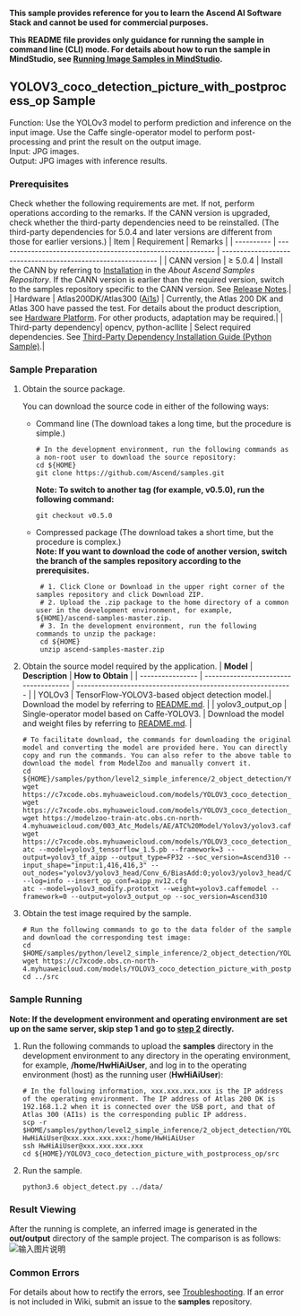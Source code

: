 **This sample provides reference for you to learn the Ascend AI Software Stack and cannot be used for commercial purposes.**

**This README file provides only guidance for running the sample in command line (CLI) mode. For details about how to run the sample in MindStudio, see [Running Image Samples in MindStudio](https://github.com/Ascend/samples/wikis/Running%20Image%20Samples%20in%20MindStudio?sort_id=3736297).**

## YOLOV3_coco_detection_picture_with_postprocess_op Sample
Function: Use the YOLOv3 model to perform prediction and inference on the input image. Use the Caffe single-operator model to perform post-processing and print the result on the output image.   
Input: JPG images.   
Output: JPG images with inference results.   

### Prerequisites
Check whether the following requirements are met. If not, perform operations according to the remarks. If the CANN version is upgraded, check whether the third-party dependencies need to be reinstalled. (The third-party dependencies for 5.0.4 and later versions are different from those for earlier versions.)
| Item      | Requirement                                                        | Remarks                                                        |
| ---------- | ------------------------------------------------------------ | ------------------------------------------------------------ |
| CANN version  | ≥ 5.0.4                                                    | Install the CANN by referring to [Installation](https://github.com/Ascend/samples#%E5%AE%89%E8%A3%85) in the *About Ascend Samples Repository*. If the CANN version is earlier than the required version, switch to the samples repository specific to the CANN version. See [Release Notes](https://github.com/Ascend/samples/blob/master/README.md).|
| Hardware  | Atlas200DK/Atlas300 ([Ai1s](https://support.huaweicloud.com/productdesc-ecs/ecs_01_0047.html#ecs_01_0047__section78423209366)) | Currently, the Atlas 200 DK and Atlas 300 have passed the test. For details about the product description, see [Hardware Platform](https://ascend.huawei.com/en/#/hardware/product). For other products, adaptation may be required.|
| Third-party dependency| opencv, python-acllite                                       | Select required dependencies. See [Third-Party Dependency Installation Guide (Python Sample)](https://github.com/Ascend/samples/tree/master/python/environment).|

### Sample Preparation

1. Obtain the source package.

   You can download the source code in either of the following ways:  
    - Command line (The download takes a long time, but the procedure is simple.)
       ```    
       # In the development environment, run the following commands as a non-root user to download the source repository:   
       cd ${HOME}     
       git clone https://github.com/Ascend/samples.git
       ```
       **Note: To switch to another tag (for example, v0.5.0), run the following command:**
       ```
       git checkout v0.5.0
       ```
    - Compressed package (The download takes a short time, but the procedure is complex.)  
       **Note: If you want to download the code of another version, switch the branch of the samples repository according to the prerequisites.**  
       ``` 
        # 1. Click Clone or Download in the upper right corner of the samples repository and click Download ZIP.   
        # 2. Upload the .zip package to the home directory of a common user in the development environment, for example, ${HOME}/ascend-samples-master.zip.    
        # 3. In the development environment, run the following commands to unzip the package:    
        cd ${HOME}    
        unzip ascend-samples-master.zip
       ```

2. Obtain the source model required by the application.
    | **Model**    | **Description**                         | **How to Obtain**                                            |
    | ---------------- | ------------------------------------- | ------------------------------------------------------------ |
    | YOLOv3     | TensorFlow-YOLOV3-based object detection model.| Download the model by referring to [README.md](https://github.com/Ascend/ModelZoo-TensorFlow/tree/master/TensorFlow/contrib/cv/yolov3/ATC_yolov3_tensorflow). |
    | yolov3_output_op | Single-operator model based on Caffe-YOLOV3.       | Download the model and weight files by referring to [README.md](https://github.com/Ascend/ModelZoo-TensorFlow/tree/master/TensorFlow/contrib/cv/yolov3_output_op). |
    ```
    # To facilitate download, the commands for downloading the original model and converting the model are provided here. You can directly copy and run the commands. You can also refer to the above table to download the model from ModelZoo and manually convert it.    
    cd ${HOME}/samples/python/level2_simple_inference/2_object_detection/YOLOV3_coco_detection_picture_with_postprocess_op/model    
    wget https://c7xcode.obs.myhuaweicloud.com/models/YOLOV3_coco_detection_picture_with_postprocess_op/yolov3_tensorflow_1.5.pb    
    wget https://c7xcode.obs.myhuaweicloud.com/models/YOLOV3_coco_detection_picture_with_postprocess_op/aipp_nv12.cfg
    wget https://modelzoo-train-atc.obs.cn-north-4.myhuaweicloud.com/003_Atc_Models/AE/ATC%20Model/Yolov3/yolov3.caffemodel
    wget https://c7xcode.obs.myhuaweicloud.com/models/YOLOV3_coco_detection_picture_with_postprocess_op/yolov3_modify.prototxt
    atc --model=yolov3_tensorflow_1.5.pb --framework=3 --output=yolov3_tf_aipp --output_type=FP32 --soc_version=Ascend310 --input_shape="input:1,416,416,3" --out_nodes="yolov3/yolov3_head/Conv_6/BiasAdd:0;yolov3/yolov3_head/Conv_14/BiasAdd:0;yolov3/yolov3_head/Conv_22/BiasAdd:0" --log=info --insert_op_conf=aipp_nv12.cfg
    atc --model=yolov3_modify.prototxt --weight=yolov3.caffemodel --framework=0 --output=yolov3_output_op --soc_version=Ascend310
    ```
3. Obtain the test image required by the sample.
    ```
    # Run the following commands to go to the data folder of the sample and download the corresponding test image:
    cd $HOME/samples/python/level2_simple_inference/2_object_detection/YOLOV3_coco_detection_picture_with_postprocess_op/data
    wget https://c7xcode.obs.cn-north-4.myhuaweicloud.com/models/YOLOV3_coco_detection_picture_with_postprocess_op/data/test.jpg
    cd ../src
    ```


### Sample Running

**Note: If the development environment and operating environment are set up on the same server, skip step 1 and go to [step 2](#step_2) directly.**  

1. Run the following commands to upload the **samples** directory in the development environment to any directory in the operating environment, for example, **/home/HwHiAiUser**, and log in to the operating environment (host) as the running user (**HwHiAiUser**):
    ```
    # In the following information, xxx.xxx.xxx.xxx is the IP address of the operating environment. The IP address of Atlas 200 DK is 192.168.1.2 when it is connected over the USB port, and that of Atlas 300 (AI1s) is the corresponding public IP address.
    scp -r $HOME/samples/python/level2_simple_inference/2_object_detection/YOLOV3_coco_detection_picture_with_postprocess_op HwHiAiUser@xxx.xxx.xxx.xxx:/home/HwHiAiUser
    ssh HwHiAiUser@xxx.xxx.xxx.xxx
    cd ${HOME}/YOLOV3_coco_detection_picture_with_postprocess_op/src    
    ```
2. Run the sample.
    ```
    python3.6 object_detect.py ../data/
    ```

### Result Viewing

After the running is complete, an inferred image is generated in the **out/output** directory of the sample project. The comparison is as follows:
![输入图片说明](https://images.gitee.com/uploads/images/2021/1101/094212_c40eac47_5400693.png "屏幕截图.png")

### Common Errors
For details about how to rectify the errors, see [Troubleshooting](https://github.com/Ascend/samples/wikis/%E5%B8%B8%E8%A7%81%E9%97%AE%E9%A2%98%E5%AE%9A%E4%BD%8D/%E4%BB%8B%E7%BB%8D). If an error is not included in Wiki, submit an issue to the **samples** repository.
